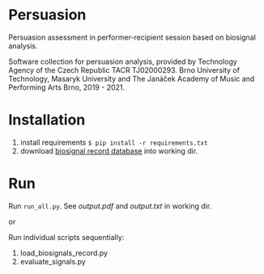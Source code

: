 # Persuasion
Persuasion assessment in performer-recipient session based on biosignal analysis. 

Software collection for persuasion analysis, provided by Technology Agency of the Czech Republic TACR TJ02000293. 
Brno University of Technology, Masaryk University and The Janáček Academy of Music and Performing Arts Brno, 2019 - 2021.

# Installation
1. install requirements  `$ pip install -r requirements.txt`
2. download [biosignal record database](https://drive.google.com/file/d/1bvtsGG7NHU1nbTTuAJb6lsSn_bU1p1j8/view?usp=sharing) into working dir.

# Run
Run `run_all.py`. See *output.pdf* and *output.txt* in working dir. 

or

Run individual scripts sequentially:
1. load_biosignals_record.py
2. evaluate_signals.py
